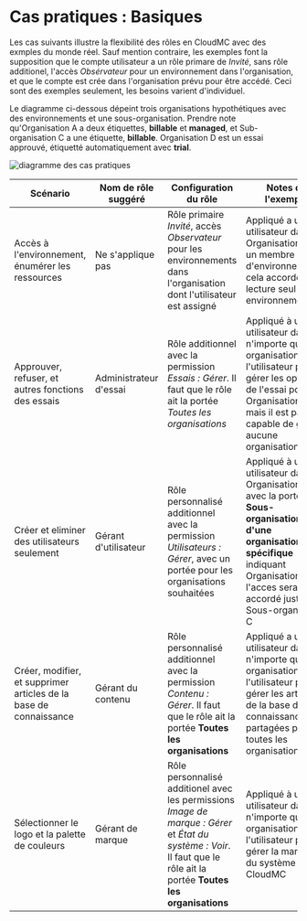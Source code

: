 # Cas pratiques :  Basiques
Les cas suivants illustre la flexibilité des rôles en CloudMC avec des exmples du monde réel.  Sauf mention contraire, les exemples font la supposition que le compte utilisateur a un rôle primare de *Invité*, sans rôle additionel, l'accès *Obsérvateur* pour un environnement dans l'organisation, et que le compte est crée dans l'organisation prévu pour être accédé.  Ceci sont des exemples seulement, les besoins varient d'individuel.

Le diagramme ci-dessous dépeint trois organisations hypothétiques avec des environnements et une sous-organisation.  Prendre note qu'Organisation A a deux étiquettes, **billable** et **managed**, et Sub-organisation C a une étiquette, **billable**.  Organisation D est un essai approuvé, étiquetté automatiquement avec **trial**.

![diagramme des cas pratiques](use-cases-trial-en.png)

| Scénario | Nom de rôle suggéré | Configuration du rôle | Notes de l'exemple |
| --- | --- | --- | --- |
| Accès à l'environnement, énumérer les ressources | Ne s'applique pas | Rôle primaire *Invité*, accès *Observateur* pour les environnements dans l'organisation dont l'utilisateur est assigné | Appliqué a un utilisateur dans Organisation B et un membre d'environnement2, cela accorde juste lecture seul pour environnement2 |
| Approuver, refuser, et autres fonctions des essais | Administrateur d'essai | Rôle additionnel avec la permission *Essais : Gérer*.  Il faut que le rôle ait la portée *Toutes les organisations* | Appliqué à un utilisateur dans n'importe quelle organisation, l'utilisateur peut gérer les options de l'essai pour Organisation D, mais il est pas capable de gérer aucune organisation |
| Créer et eliminer des utilisateurs seulement | Gérant d'utilisateur | Rôle personnalisé additionnel avec la permission *Utilisateurs : Gérer*, avec un portée pour les organisations souhaitées | Appliqué à un utilisateur dans Organisation B avec la portée de **Sous-organisations d'une organisation spécifique** indiquant Organisation B, l'acces sera accordé juste pour Sous-organisation C |
| Créer, modifier, et supprimer articles de la base de connaissance | Gérant du contenu | Rôle personnalisé additionnel avec la permission *Contenu : Gérer*.  Il faut que le rôle ait la portée **Toutes les organisations** | Appliqué a un utilisateur dans n'importe quelle organisation, l'utilisateur peut gérer les articles de la base de connaissance, partagées par toutes les organisations |
| Sélectionner le logo et la palette de couleurs | Gérant de marque | Rôle personnalisé additionel avec les permissions *Image de marque : Gérer* et *État du système : Voir*.  Il faut que le rôle ait la portée **Toutes les organisations** | Appliqué à un utilisateur dans n'importe quelle organisation, l'utilisateur peut gérer la marque du système pour CloudMC |
